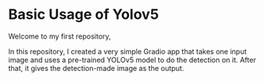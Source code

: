 # Basic Usage of Yolov5
Welcome to my first repository,

In this repository, I created a very simple Gradio app that takes one input image and uses a pre-trained YOLOv5 model to do the detection on it. After that, it gives the detection-made image as the output.
